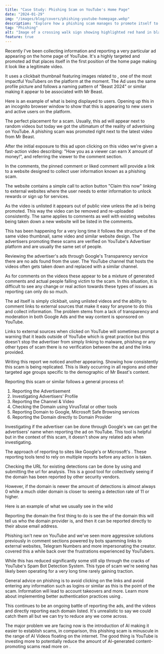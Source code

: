 ```yaml
---
title: "Case Study: Phishing Scam on YouTube's Home Page"
date: "2024-01-29"
img: "/images/blog/covers/phishing-youtube-homepage.webp"
description: "Explore how a phishing scam manages to promote itself to the YouTube Homepage, evading detection and posing a risk to users."
tag: "Phishing"
alt: "Image of a crossing walk sign showing highlighted red hand in black and white setting"
feature: true
---
```


Recently I've been collecting information and reporting a very particular ad appearing on the home page of YouTube. It's a highly targeted and promoted ad that places itself in the first position of the home page making it look like a legitimate video.

It uses a clickbait thumbnail featuring images related to <PageLink title="Mr Beast" url="https://www.youtube.com/user/mrbeast6000"></PageLink>, one of the most impactful YouTubers on the platform at the moment. The Ad uses the same profile picture and follows a naming pattern of "Beast 2024" or similar making it appear to be associated with Mr Beast.

Here is an example of what is being displayed to users. Opening up this in an incognito browser window to show that this is appearing to new users and active users on the platform.

<Media source="https://cdn.xanzhu.com/v1/youtube-phish/j2-1.webp" alt="Youtube Home Page showing a sponsored video the phishing scam next to targeted video"></Media>

The perfect placement for a scam. Usually, this ad will appear next to random videos but today we got the ultimatum of the reality of advertising on YouTube. A phishing scam was promoted right next to the latest video from Mr Beast.

After the initial exposure to this ad upon clicking on this video we're given a fast-action video describing: "How you as a viewer can earn X amount of money!", and referring the viewer to the comment section.

<Media source="https://cdn.xanzhu.com/v1/youtube-phish/j2-3.webp" alt="Youtube's Ad Reporting Dialog Box with information about advertiser and options to report or block"></Media>

In the comments, the pinned comment or liked comment will provide a link to a website designed to collect user information known as a phishing scam.

The website contains a simple call to action button "Claim this now" linking to external websites where the user needs to enter information to unlock rewards or sign up for services.

<Media source="https://cdn.xanzhu.com/v1/youtube-phish/j2-5.webp" alt="Preview of the domain used to phish users with a call to action enticing a click to claim rewards"></Media>

As the video is unlisted it appears out of public view unless the ad is being promoted. This way the video can be removed and re-uploaded consistently. The same applies to comments as well with existing websites being taken down a new website will be listed in the comments.

This has been happening for a very long time it follows the structure of the same video thumbnail, same video and similar website design. The advertisers promoting these scams are verified on YouTube's Advertiser platform and are usually the same set of people.

<Media source="https://cdn.xanzhu.com/v1/youtube-phish/j2-2.webp" alt="Youtube Comment section where the advertiser comments a link to a phishing website"></Media>

Reviewing the advertiser's ads through Google's Transparency service there are no ads found from the user. The YouTube channel that hosts the videos often gets taken down and replaced with a similar channel.

As for comments on the videos these appear to be a mixture of generated comments and actual people falling victim to the scam. In this situation, it is difficult to see any change or real action towards these types of issues as reporting can only do so much.

The ad itself is simply clickbait, using unlisted videos and the ability to comment links to external sources that make it easy for anyone to do this and collect information. The problem stems from a lack of transparency and moderation in both Google Ads and the way content is sponsored on YouTube.

Links to external sources when clicked on YouTube will sometimes prompt a warning that it leads outside of YouTube which is great practice but this doesn't stop the advertiser from simply linking to malware, phishing or any other types of scam there is no verification between the ad and the links provided.

Writing this report we noticed another appearing. Showing how consistently this scam is being replicated. This is likely occurring in all regions and other targeted age groups specific to the demographic of Mr Beast's content.

<Media source="https://cdn.xanzhu.com/v1/youtube-phish/j2-6.webp" alt="Youtube Home Page showing another phishing scam promoted in the first position."></Media>

Reporting this scam or similar follows a general process of:

1. Reporting the Advertisement
2. Investigating Advertisers' Profile
3. Reporting the Channel & Video
4. Checking the Domain using VirusTotal or other tools
5. Reporting Domain to Google, Microsoft Safe Browsing services
6. Reporting the Domain directly to Domain Provider

Investigating if the advertiser can be done through Google's <PageLink title="Ad Transparency Service" url="https://adstransparency.google.com/?region=anywhere"></PageLink> we can get the advertisers' name when reporting the ad on YouTube. This tool is helpful but in the context of this scam, it doesn't show any related ads when investigating.

The approach of reporting to sites like Google's <PageLink title="Safe Browser Report" url="https://safebrowsing.google.com/safebrowsing/report_phish/?hl=en"></PageLink> or Microsoft's <PageLink title="Security Intelligence" url="https://www.microsoft.com/en-us/wdsi/support/report-unsafe-site-guest"></PageLink>. These reporting tools tend to rely on multiple reports before any action is taken.

Checking the URL for existing detections can be done by using <PageLink title="VirusTotal" url="https://www.virustotal.com/gui/home/url"></PageLink> and submitting the url for analysis. This is a good tool for collectively seeing if the domain has been reported by other security vendors.

However, if the domain is newer the amount of detections is almost always 0 while a much older domain is closer to seeing a detection rate of 11 or higher.

Here is an example of what we usually see in the wild

<Media source="https://cdn.xanzhu.com/v1/youtube-phish/j2-4.webp" alt="VirusTotal website Showing 12 Detections found from phishing url found on Youtube"></Media>

Reporting the domain the first thing to do is see the <PageLink title="whois" url="https://whois.domaintools.com/"></PageLink> of the domain this will tell us who the domain provider is, and then it can be reported directly to their abuse email address.

Phishing isn't new on YouTube and we've seen more aggressive solutions previously in comment sections powered by bots spamming links to external websites, Telegram Numbers and more impersonating the creator. <PageLink title="The Verge" url="https://www.theverge.com/2022/4/8/23016861/youtube-comment-spam-testing-moderation"></PageLink> covered this a while back over the frustrations experienced by YouTubers.

While this has reduced significantly some still slip through the cracks of YouTube's Spam Bot Detection System. This type of scam we're seeing has likely been operating for a very long time rarely gaining traction.

General advice on phishing is to avoid clicking on the links and avoid entering any information such as logins or similar as this is the point of the scam. Information will lead to account takeovers and more. Learn more about implementing better authentication practices using <PageLink title="2FA" url="/blog/2fa-protect-against-phishing-scams"></PageLink>.

This continues to be an ongoing battle of reporting the ads, and the videos and directly reporting each domain listed. It's unrealistic to say we could catch them all but we can try to reduce any we come across.

The major problem we are facing now is the introduction of AI making it easier to establish scams, in comparison, this phishing scam is minuscule in the range of AI Videos floating on the internet. The good thing is YouTube is investing more
to potentially reduce the amount of AI-generated content-promoting scams read more on <PageLink title="404Media" url="https://www.404media.co/youtube-deletes-1-000-videos-of-celebrity-ai-scam-ads/
"></PageLink>.
